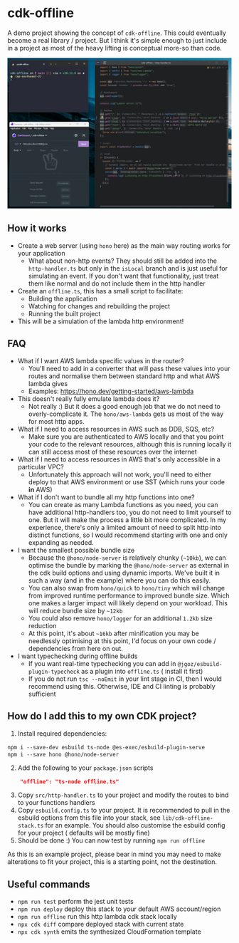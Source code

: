 # cdk-offline

A demo project showing the concept of `cdk-offline`. This could eventually become a real library / project. But I think
it's simple enough to just include in a project as most of the heavy lifting is conceptual more-so than code.

![cdk-offline-demo](./docs/resources/cdk-offline-demo.gif)

## How it works

- Create a web server (using `hono` here) as the main way routing works for your application
  - What about non-http events? They should still be added into the `http-handler.ts` but only in the `isLocal` branch
    and is just useful for simulating an event. If you don't want that functionality, just treat them like normal and
    do not include them in the http handler
- Create an `offline.ts`, this has a small script to facilitate:
  - Building the application
  - Watching for changes and rebuilding the project
  - Running the built project
- This will be a simulation of the lambda http environment!

## FAQ

- What if I want AWS lambda specific values in the router?
  - You'll need to add in a converter that will pass these values into your routes and normalise them between standard
    http and what AWS lambda gives
  - Examples: https://hono.dev/getting-started/aws-lambda
- This doesn't really fully emulate lambda does it?
  - Not really :) But it does a good enough job that we do not need to overly-complicate it. The `hono/aws-lambda`
    gets us most of the way for most http apps.
- What if I need to access resources in AWS such as DDB, SQS, etc?
  - Make sure you are authenticated to AWS locally and that you point your code to the relevant resources, although
    this is running locally it can still access most of these resources over the internet
- What if I need to access resources in AWS that's only accessible in a particular VPC?
  - Unfortunately this approach will not work, you'll need to either deploy to that AWS environment or use SST (which
    runs your code **in** AWS)
- What if I don't want to bundle all my http functions into one?
  - You can create as many Lambda functions as you need, you can have additional http-handlers too, you do not need to
    limit yourself to one. But it will make the process a little bit more complicated. In my experience, there's only
    a limited amount of need to split http into distinct functions, so I would recommend starting with one and only
    expanding as needed.
- I want the smallest possible bundle size
  - Because the `@hono/node-server` is relatively chunky (`~10kb`), we can optimise the bundle by marking
    the `@hono/node-server` as external in the cdk build options and using dynamic imports. We've built it in such a
    way (and in the example) where you can do this easily.
  - You can also swap from `hono/quick` to `hono/tiny` which will change from improved runtime performance to improved
    bundle size. Which one makes a larger impact will likely depend on your workload. This will reduce bundle size
    by `~12kb`
  - You could also remove `hono/logger` for an additional `1.2kb` size reduction
  - At this point, it's about `~16kb` after minification you may be needlessly optimising at this point, I'd focus on
    your own code / dependencies from here on out.
- I want typechecking during offline builds
  - If you want real-time typechecking you can add in `@jgoz/esbuild-plugin-typecheck` as a plugin into `offline.ts` (
    install it first)
  - If you do not run `tsc --noEmit` in your lint stage in CI, then I would recommend using this. Otherwise, IDE and
    CI linting is probably sufficient

## How do I add this to my own CDK project?

1. Install required dependencies:

```shell
npm i --save-dev esbuild ts-node @es-exec/esbuild-plugin-serve
npm i --save hono @hono/node-server
```

2. Add the following to your `package.json` scripts

```json
    "offline": "ts-node offline.ts"
```

3. Copy `src/http-handler.ts` to your project and modify the routes to bind to your functions handlers
4. Copy `esbuild.config.ts` to your project. It is recommended to pull in the esbuild options from this file into your
   stack, see `lib/cdk-offline-stack.ts` for an example. You should also customise the esbuild config for your project (
   defaults will be mostly fine)
5. Should be done :) You can now test by running `npm run offline`

As this is an example project, please bear in mind you may need to make alterations to fit your project, this is a
starting point, not the destination.

## Useful commands

- `npm run test` perform the jest unit tests
- `npm run deploy` deploy this stack to your default AWS account/region
- `npm run offline` run this http lambda cdk stack locally
- `npx cdk diff` compare deployed stack with current state
- `npx cdk synth` emits the synthesized CloudFormation template
